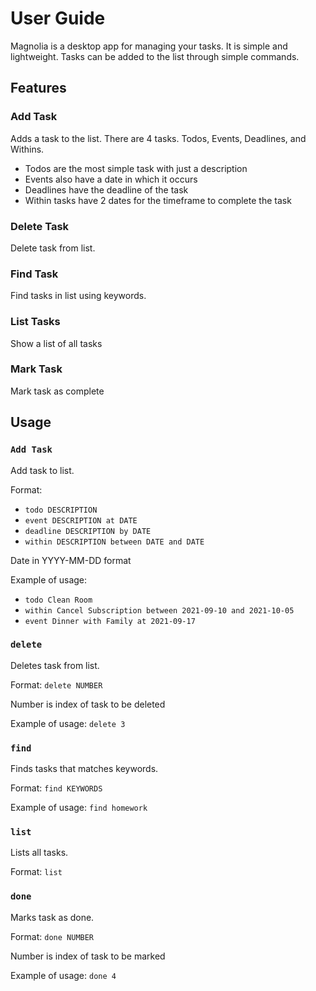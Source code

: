 # User Guide

Magnolia is a desktop app for managing your tasks. It is simple and lightweight.
Tasks can be added to the list through simple commands.

## Features 

### Add Task

Adds a task to the list. There are 4 tasks. Todos, Events, Deadlines, and Withins.
* Todos are the most simple task with just a description
* Events also have a date in which it occurs
* Deadlines have the deadline of the task
* Within tasks have 2 dates for the timeframe to complete the task

### Delete Task

Delete task from list.

### Find Task

Find tasks in list using keywords.

### List Tasks

Show a list of all tasks

### Mark Task

Mark task as complete

## Usage

### `Add Task` 

Add task to list.

Format: 
* `todo DESCRIPTION`
* `event DESCRIPTION at DATE`
* `deadline DESCRIPTION by DATE`
* `within DESCRIPTION between DATE and DATE`

Date in YYYY-MM-DD format

Example of usage: 
* `todo Clean Room`
* `within Cancel Subscription between 2021-09-10 and 2021-10-05`
* `event Dinner with Family at 2021-09-17`

### `delete`

Deletes task from list.

Format: `delete NUMBER`


Number is index of task to be deleted

Example of usage: `delete 3`

### `find`

Finds tasks that matches keywords.

Format: `find KEYWORDS`

Example of usage: `find homework`

### `list`

Lists all tasks.

Format: `list`

### `done`

Marks task as done.

Format: `done NUMBER`


Number is index of task to be marked

Example of usage: `done 4`


